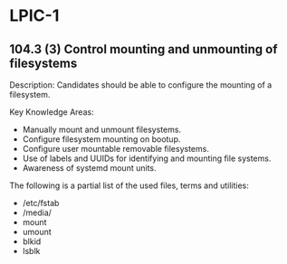 # LPIC-1


## 104.3 (3) Control mounting and unmounting of filesystems

Description: Candidates should be able to configure the mounting of a filesystem.

Key Knowledge Areas:
 * Manually mount and unmount filesystems.
 * Configure filesystem mounting on bootup.
 * Configure user mountable removable filesystems.
 * Use of labels and UUIDs for identifying and mounting file systems.
 * Awareness of systemd mount units.

The following is a partial list of the used files, terms and utilities:
 *  /etc/fstab
 * /media/
 * mount
 * umount
 * blkid
 * lsblk


